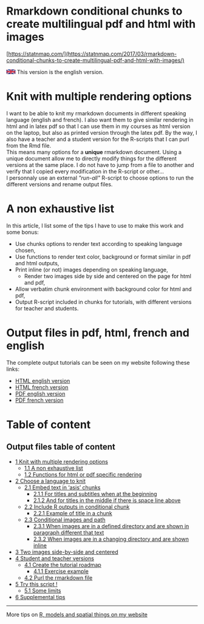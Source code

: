 # Rmarkdown conditional chunks to create multilingual pdf and html with images
[https://statnmap.com/](https://statnmap.com/2017/03/rmarkdown-conditional-chunks-to-create-multilingual-pdf-and-html-with-images/)  

<img src="./myfigdirectory/gb.png" width="24" /> This version is the english version.  

# Knit with multiple rendering options
I want to be able to knit my rmarkdown documents in different speaking language (english and french). I also want them to give similar rendering in html and in latex pdf so that I can use them in my courses as html version on the laptop, but also as printed version through the latex pdf. By the way, I also have a teacher and a student version for the R-scripts that I can purl from the Rmd file.  
This means many options for a **unique** rmarkdown document. Using a unique document allow me to directly modify things for the different versions at the same place. I do not have to jump from a file to another and verify that I copied every modification in the R-script or other...  
I personnaly use an external _"run-all"_ R-script to choose options to run the different versions and rename output files.

# A non exhaustive list
In this article, I list some of the tips I have to use to make this work and some bonus:

- Use chunks options to render text according to speaking language chosen,
- Use functions to render text color, background or format similar in pdf and html outputs,
- Print inline (or not) images depending on speaking language,
    + Render two images side by side and centered on the page for html and pdf,
- Allow verbatim chunk environment with background color for html and pdf,
- Output R-script included in chunks for tutorials, with different versions for teacher and students.

# Output files in pdf, html, french and english
The complete output tutorials can be seen on my website following these links:
<ul>
 	<li><a href="https://statnmap.com/wp-content/uploads/rmarkdown/Rmd_tips_EN.html">HTML english version</a></li>
 	<li><a href="https://statnmap.com/wp-content/uploads/rmarkdown/Rmd_tips_FR.html">HTML french version</a></li>
 	<li><a href="https://statnmap.com/wp-content/uploads/rmarkdown/Rmd_tips_EN.pdf">PDF english version</a></li>
 	<li><a href="https://statnmap.com/wp-content/uploads/rmarkdown/Rmd_tips_FR.pdf">PDF french version</a></li>
</ul>


# Table of content
<h2>Output files table of content</h2>
<ul>
 	<li><a href="https://statnmap.com/wp-content/uploads/rmarkdown/Rmd_tips_EN.html#knit-with-multiple-rendering-options"><span class="toc-section-number">1</span> Knit with multiple rendering options</a>
<ul>
 	<li><a href="https://statnmap.com/wp-content/uploads/rmarkdown/Rmd_tips_EN.html#a-non-exhaustive-list"><span class="toc-section-number">1.1</span> A non exhaustive list</a></li>
 	<li><a href="https://statnmap.com/wp-content/uploads/rmarkdown/Rmd_tips_EN.html#functions-for-html-or-pdf-specific-rendering"><span class="toc-section-number">1.2</span> Functions for html or pdf specific rendering</a></li>
</ul>
</li>
 	<li><a href="https://statnmap.com/wp-content/uploads/rmarkdown/Rmd_tips_EN.html#choose-a-language-to-knit"><span class="toc-section-number">2</span> Choose a language to knit</a>
<ul>
 	<li><a href="https://statnmap.com/wp-content/uploads/rmarkdown/Rmd_tips_EN.html#embed-text-in-asis-chunks"><span class="toc-section-number">2.1</span> Embed text in ‘asis’ chunks</a>
<ul>
 	<li><a href="https://statnmap.com/wp-content/uploads/rmarkdown/Rmd_tips_EN.html#for-titles-and-subtitles-when-at-the-beginning"><span class="toc-section-number">2.1.1</span> For titles and subtitles when at the beginning</a></li>
 	<li><a href="https://statnmap.com/wp-content/uploads/rmarkdown/Rmd_tips_EN.html#and-for-titles-in-the-middle-if-there-is-space-line-above"><span class="toc-section-number">2.1.2</span> And for titles in the middle if there is space line above</a></li>
</ul>
</li>
 	<li><a href="https://statnmap.com/wp-content/uploads/rmarkdown/Rmd_tips_EN.html#include-r-outputs-in-conditional-chunk"><span class="toc-section-number">2.2</span> Include R outputs in conditional chunk</a>
<ul>
 	<li><a href="https://statnmap.com/wp-content/uploads/rmarkdown/Rmd_tips_EN.html#example-of-title-in-a-chunk"><span class="toc-section-number">2.2.1</span> Example of title in a chunk</a></li>
</ul>
</li>
 	<li><a href="https://statnmap.com/wp-content/uploads/rmarkdown/Rmd_tips_EN.html#conditional-images-and-path"><span class="toc-section-number">2.3</span> Conditional images and path</a>
<ul>
 	<li><a href="https://statnmap.com/wp-content/uploads/rmarkdown/Rmd_tips_EN.html#when-images-are-in-a-defined-directory-and-are-shown-in-paragraph-different-that-text"><span class="toc-section-number">2.3.1</span> When images are in a defined directory and are shown in paragraph different that text</a></li>
 	<li><a href="https://statnmap.com/wp-content/uploads/rmarkdown/Rmd_tips_EN.html#when-images-are-in-a-changing-directory-and-are-shown-inline"><span class="toc-section-number">2.3.2</span> When images are in a changing directory and are shown inline</a></li>
</ul>
</li>
</ul>
</li>
 	<li><a href="https://statnmap.com/wp-content/uploads/rmarkdown/Rmd_tips_EN.html#two-images-side-by-side-and-centered"><span class="toc-section-number">3</span> Two images side-by-side and centered</a></li>
 	<li><a href="https://statnmap.com/wp-content/uploads/rmarkdown/Rmd_tips_EN.html#student-and-teacher-versions"><span class="toc-section-number">4</span> Student and teacher versions</a>
<ul>
 	<li><a href="https://statnmap.com/wp-content/uploads/rmarkdown/Rmd_tips_EN.html#create-the-tutorial-roadmap"><span class="toc-section-number">4.1</span> Create the tutorial roadmap</a>
<ul>
 	<li><a href="https://statnmap.com/wp-content/uploads/rmarkdown/Rmd_tips_EN.html#exercise-example"><span class="toc-section-number">4.1.1</span> Exercise example</a></li>
</ul>
</li>
 	<li><a href="https://statnmap.com/wp-content/uploads/rmarkdown/Rmd_tips_EN.html#purl-the-rmarkdown-file"><span class="toc-section-number">4.2</span> Purl the rmarkdown file</a></li>
</ul>
</li>
 	<li><a href="https://statnmap.com/wp-content/uploads/rmarkdown/Rmd_tips_EN.html#try-this-script"><span class="toc-section-number">5</span> Try this script !</a>
<ul>
 	<li><a href="https://statnmap.com/wp-content/uploads/rmarkdown/Rmd_tips_EN.html#some-limits"><span class="toc-section-number">5.1</span> Some limits</a></li>
</ul>
</li>
 	<li><a href="https://statnmap.com/wp-content/uploads/rmarkdown/Rmd_tips_EN.html#supplemental-tips"><span class="toc-section-number">6</span> Supplemental tips</a></li>
</ul>

***
More tips on [R, models and spatial things on my website](https://statnmap.com/en/)

